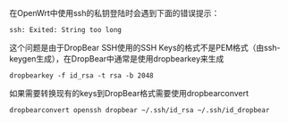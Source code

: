 在OpenWrt中使用ssh的私钥登陆时会遇到下面的错误提示：
```
ssh: Exited: String too long
```
这个问题是由于DropBear SSH使用的SSH Keys的格式不是PEM格式（由ssh-keygen生成），在DropBear中通常是使用dropbearkey来生成
```
dropbearkey -f id_rsa -t rsa -b 2048
```
如果需要转换现有的keys到DropBear格式需要使用dropbearconvert
```
dropbearconvert openssh dropbear ~/.ssh/id_rsa ~/.ssh/id_dropbear
```
